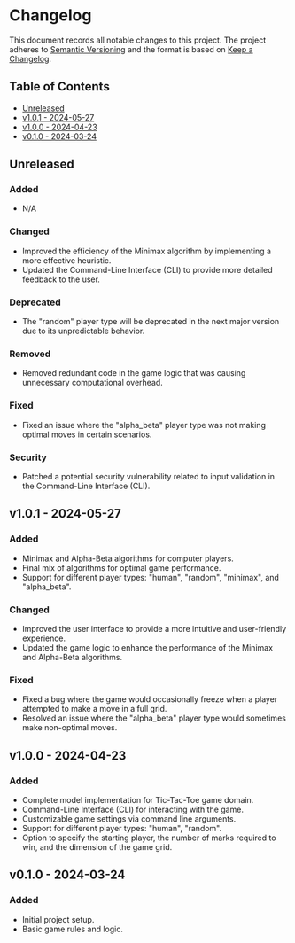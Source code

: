 # Changelog

This document records all notable changes to this project. The project adheres to [Semantic Versioning](https://semver.org/spec/v2.0.0.html) and the format is based on [Keep a Changelog](https://keepachangelog.com/en/1.0.0/).

## Table of Contents

-   [Unreleased](#unreleased)
-   [v1.0.1 - 2024-05-27](#v101---2024-05-27)
-   [v1.0.0 - 2024-04-23](#v100---2024-04-23)
-   [v0.1.0 - 2024-03-24](#v010---2024-03-24)

## Unreleased

### Added

-   N/A

### Changed

-   Improved the efficiency of the Minimax algorithm by implementing a more effective heuristic.
-   Updated the Command-Line Interface (CLI) to provide more detailed feedback to the user.

### Deprecated

-   The "random" player type will be deprecated in the next major version due to its unpredictable behavior.

### Removed

-   Removed redundant code in the game logic that was causing unnecessary computational overhead.

### Fixed

-   Fixed an issue where the "alpha_beta" player type was not making optimal moves in certain scenarios.

### Security

-   Patched a potential security vulnerability related to input validation in the Command-Line Interface (CLI).

## v1.0.1 - 2024-05-27

### Added

-   Minimax and Alpha-Beta algorithms for computer players.
-   Final mix of algorithms for optimal game performance.
-   Support for different player types: "human", "random", "minimax", and "alpha_beta".

### Changed

-   Improved the user interface to provide a more intuitive and user-friendly experience.
-   Updated the game logic to enhance the performance of the Minimax and Alpha-Beta algorithms.

### Fixed

-   Fixed a bug where the game would occasionally freeze when a player attempted to make a move in a full grid.
-   Resolved an issue where the "alpha_beta" player type would sometimes make non-optimal moves.

## v1.0.0 - 2024-04-23

### Added

-   Complete model implementation for Tic-Tac-Toe game domain.
-   Command-Line Interface (CLI) for interacting with the game.
-   Customizable game settings via command line arguments.
-   Support for different player types: "human", "random".
-   Option to specify the starting player, the number of marks required to win, and the dimension of the game grid.

## v0.1.0 - 2024-03-24

### Added

-   Initial project setup.
-   Basic game rules and logic.
